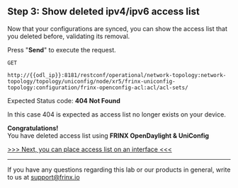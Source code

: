 ## Step 3: Show deleted ipv4/ipv6 access list

Now that your configurations are synced, you can show the access list that you deleted before, validating its removal.


Press "**Send**" to execute the request.


```
GET

http://{{odl_ip}}:8181/restconf/operational/network-topology:network-topology/topology/uniconfig/node/xr5/frinx-uniconfig-topology:configuration/frinx-openconfig-acl:acl/acl-sets/
```

Expected Status code: **404 Not Found**

In this case 404 is expected as access list no longer exists on your device.

**Congratulations!** <br>
You have deleted access list using **FRINX OpenDaylight & UniConfig**

[>>> Next, you can place access list on an interface <<<](7.md)

---
If you have any questions regarding this lab or our products in general, write to us at [support@frinx.io](mailto:support@frinx.io)